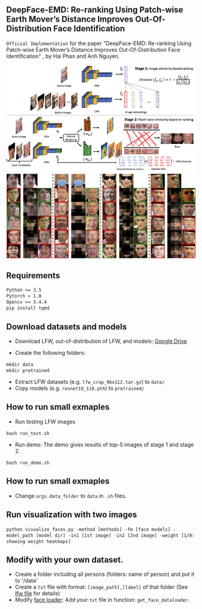 ## DeepFace-EMD: Re-ranking Using Patch-wise Earth Mover’s Distance Improves Out-Of-Distribution Face Identification

`Official Implementation` for the paper "DeepFace-EMD: Re-ranking Using Patch-wise Earth Mover’s Distance Improves Out-Of-Distribution Face Identification" , by Hai Phan and Anh Nguyen.

![](figs/framework.png) 
![](figs/results.png) 

## Requirements
```
Python >= 3.5
Pytorch > 1.0
Opencv >= 3.4.4
pip install tqmd
```

## Download datasets and models

- Download LFW, out-of-distribution of LFW, and models: [Google Drive](https://drive.google.com/drive/folders/1hoyO7IWaIx2Km-pe4-Sn2D_uTFNLC7Ph)

- Create the following folders:

```
mkdir data
mkdir pretrained
```

- Extract LFW datasets (e.g. `lfw_crop_96x112.tar.gz`) to `data/`
- Copy models (e.g. `resnet18_110.pth`) to `pretrained/` 

## How to run small exmaples
- Run testing LFW images

```
bash run_test.sh
```

- Run demo: The demo gives results of top-5 images of stage 1 and stage 2.
```
bash run_demo.sh
```
## How to run small exmaples

- Change `args.data_folder` to `data` in `.sh` files.

## Run visualization with two images

```
python visualize_faces.py -method [methods] -fm [face models] -model_path [model dir] -in1 [1st image] -in2 [2nd image] -weight [1/0: showing weight heatmaps] 
```

## Modify with your own dataset.
- Create a folder including all persons (folders: name of person) and put it to '/data' 
- Create a `txt` file with format: `[image_path],[label]` of that folder (See [lfw file](data_files/full/lfw_128.txt) for details)
- Modify [face loader](data_loader/facedata_loader.py): Add your `txt` file in function: `get_face_dataloader`. 


